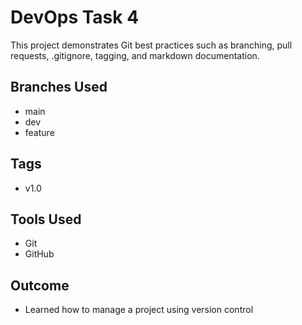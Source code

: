 # DevOps Task 4

This project demonstrates Git best practices such as branching, pull requests, .gitignore, tagging, and markdown documentation.

## Branches Used
- main
- dev
- feature

## Tags
- v1.0

## Tools Used
- Git
- GitHub

## Outcome
- Learned how to manage a project using version control

